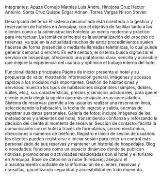 Integrantes:
Apaza Cornejo Mathias Luis Andre, 
Hinojosa Cruz Hector Antonio, 
Santa Cruz Quispe Edgar Adrian, 
Torres Vargas Nilson Steven

Descripción del tema
El sistema desarrollado está orientado a la gestión y reservación de hoteles en Arequipa, con el objetivo de facilitar tanto a los clientes como a la administración hotelera un medio moderno y práctico para interactuar. La temática principal es la automatización del proceso de reservas, ya que en la actualidad muchos de estos procedimientos suelen hacerse de forma presencial o mediante llamadas telefónicas, lo cual puede generar demoras o errores. En este sentido, el sistema busca digitalizar el servicio de hospedaje, ofreciendo una plataforma clara, sencilla y accesible que mejore la experiencia del usuario y optimice el trabajo interno del hotel.

Funcionalidades principales
Página de inicio: presenta el hotel y su propuesta de valor, mostrando información general, imágenes y accesos rápidos a los módulos más importantes.
Gestión de habitaciones y servicios: muestra los tipos de habitaciones disponibles (simples, dobles, suites, etc.), sus características, precios y servicios adicionales, para que el cliente pueda elegir la opción que más se ajuste a sus necesidades.
Sistema de reservas: permite a los usuarios realizar una reserva en línea, seleccionando la habitación, la fecha de ingreso y salida, además de registrar sus datos personales.
Galería de fotos: incluye imágenes de las instalaciones y ambientes del hotel, transmitiendo confianza y reforzando la decisión del cliente al momento de reservar.
Sección de contacto: facilita la comunicación con el hotel a través de formularios, correo electrónico, direcciones o números de teléfono.
Registro e inicio de sesión de usuarios: los clientes pueden registrarse o iniciar sesión para tener un control más personalizado de sus reservas y mantener un historial de hospedajes.
Blog o novedades: funciona como un espacio dinámico donde se publican noticias, promociones o actividades relacionadas con el hotel y el turismo en Arequipa.
Base de datos en la nube (Firebase): asegura el almacenamiento confiable de la información de clientes, reservas y consultas, garantizando seguridad y accesibilidad en todo momento.
